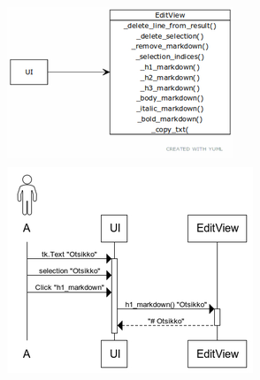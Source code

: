 ![luokka/pakkauskaavio](kuvat/luokka_pakkauskaavio.jpg "luokka/pakauskaavio")

![sekvenssikaavio](kuvat/sekvenssikaavio.jpg "sekvenssikaavio")
